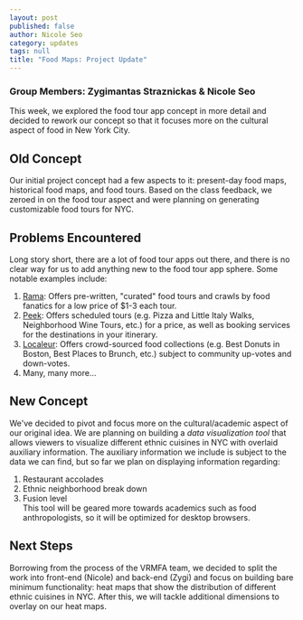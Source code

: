 ```yaml
---
layout: post
published: false
author: Nicole Seo
category: updates
tags: null
title: "Food Maps: Project Update"
---
```

### Group Members: Zygimantas Straznickas & Nicole Seo

This week, we explored the food tour app concept in more detail and decided to rework our concept so that it focuses more on the cultural aspect of food in New York City.

## Old Concept
Our initial project concept had a few aspects to it: present-day food maps, historical food maps, and food tours. Based on the class feedback, we zeroed in on the food tour aspect and were planning on generating customizable food tours for NYC.

## Problems Encountered
Long story short, there are a lot of food tour apps out there, and there is no clear way for us to add anything new to the food tour app sphere. Some notable examples include:  
1. [Rama](http://www.seriouseats.com/2012/04/rama-food-tour-crawl-app-taxi-gourmet-iphone-itunes-store-apple-download.html): Offers pre-written, "curated" food tours and crawls by food fanatics for a low price of $1-3 each tour.   
2.  [Peek](https://www.peek.com/boston-food-and-drink-t17300): Offers scheduled tours (e.g. Pizza and Little Italy Walks, Neighborhood Wine Tours, etc.) for a price, as well as booking services for the destinations in your itinerary.  
3.  [Localeur](http://www.localeur.com/search): Offers crowd-sourced food collections (e.g. Best Donuts in Boston, Best Places to Brunch, etc.) subject to community up-votes and down-votes.   
4. Many, many more...

## New Concept
We've decided to pivot and focus more on the cultural/academic aspect of our original idea. We are planning on building a _data visualization tool_ that allows viewers to visualize different ethnic cuisines in NYC with overlaid auxiliary information. The auxiliary information we include is subject to the data we can find, but so far we plan on displaying information regarding:  
1. Restaurant accolades  
2. Ethnic neighborhood break down  
3. Fusion level  
This tool will be geared more towards academics such as food anthropologists, so it will be optimized for desktop browsers. 

## Next Steps
Borrowing from the process of the VRMFA team, we decided to split the work into front-end (Nicole) and back-end (Zygi) and focus on building bare minimum functionality: heat maps that show the distribution of different ethnic cuisines in NYC. After this, we will tackle additional dimensions to overlay on our heat maps.